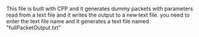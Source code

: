 This file is built with CPP and it generates dummy packets with parameters read from a text file and it writes the output to a new text file.
you need to enter the text file name and it generates a text file named "fullPacketOutput.txt"
